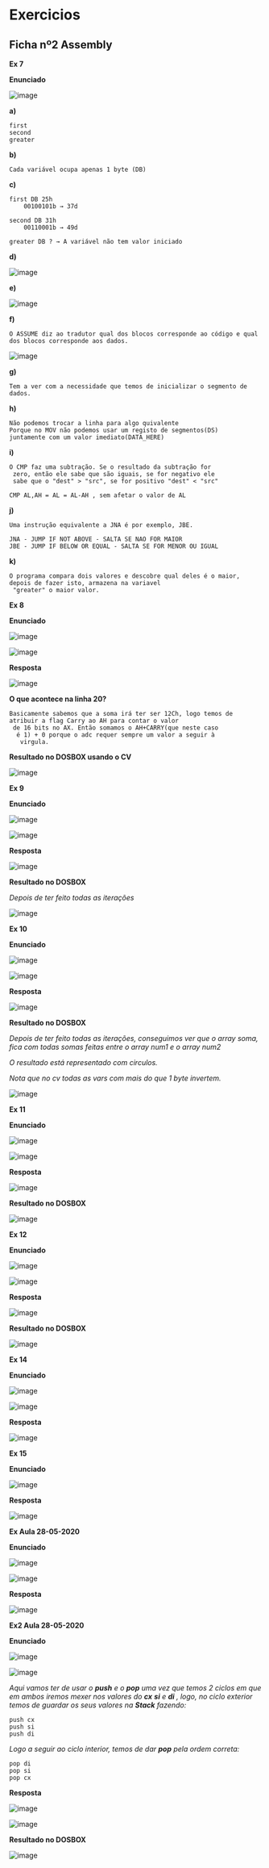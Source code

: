 # Exercicios

## Ficha nº2 Assembly


__Ex 7__


__Enunciado__

![image](https://user-images.githubusercontent.com/12052283/80863874-10dae800-8c77-11ea-8937-8566c68f118c.png)



__a)__

    first
    second
    greater

__b)__

    Cada variável ocupa apenas 1 byte (DB)

__c)__

    first DB 25h
        00100101b → 37d

    second DB 31h
        00110001b → 49d

    greater DB ? → A variável não tem valor iniciado

__d)__

![image](https://user-images.githubusercontent.com/12052283/80863988-a8d8d180-8c77-11ea-87b3-5c8fd57308e5.png)

__e)__

![image](https://user-images.githubusercontent.com/12052283/80864096-37e5e980-8c78-11ea-8e84-ed29db0a7dd5.png)

__f)__

    O ASSUME diz ao tradutor qual dos blocos corresponde ao código e qual dos blocos corresponde aos dados.

![image](https://user-images.githubusercontent.com/12052283/80864169-e2f6a300-8c78-11ea-8bf5-7adb1eba5b87.png)


__g)__

    Tem a ver com a necessidade que temos de inicializar o segmento de dados.

__h)__

    Não podemos trocar a linha para algo quivalente
    Porque no MOV não podemos usar um registo de segmentos(DS)
    juntamente com um valor imediato(DATA_HERE)


__i)__

    O CMP faz uma subtração. Se o resultado da subtração for
     zero, então ele sabe que são iguais, se for negativo ele
     sabe que o "dest" > "src", se for positivo "dest" < "src"

    CMP AL,AH = AL = AL-AH , sem afetar o valor de AL


__j)__

    Uma instrução equivalente a JNA é por exemplo, JBE.

    JNA - JUMP IF NOT ABOVE - SALTA SE NAO FOR MAIOR
    JBE - JUMP IF BELOW OR EQUAL - SALTA SE FOR MENOR OU IGUAL


__k)__

    O programa compara dois valores e descobre qual deles é o maior, depois de fazer isto, armazena na variavel
     "greater" o maior valor.


__Ex 8__

__Enunciado__

![image](https://user-images.githubusercontent.com/12052283/80864381-243b8280-8c7a-11ea-99b8-c9a30e92f7f8.png)


![image](https://user-images.githubusercontent.com/12052283/80864904-c01abd80-8c7d-11ea-8156-99eef92eb848.png)

__Resposta__

![image](https://user-images.githubusercontent.com/12052283/80865207-b6925500-8c7f-11ea-8d8a-ddd708bafc69.png)


__O que acontece na linha 20?__

    Basicamente sabemos que a soma irá ter ser 12Ch, logo temos de atribuir a flag Carry ao AH para contar o valor
     de 16 bits no AX. Então somamos o AH+CARRY(que neste caso
      é 1) + 0 porque o adc requer sempre um valor a seguir à
       virgula.

__Resultado no DOSBOX usando o CV__

![image](https://user-images.githubusercontent.com/12052283/80865254-02dd9500-8c80-11ea-8f1f-b467de1c2fef.png)


__Ex 9__


__Enunciado__

![image](https://user-images.githubusercontent.com/12052283/81513527-b39b0280-9318-11ea-9ec3-e490021d6490.png)

![image](https://user-images.githubusercontent.com/12052283/81513557-e1804700-9318-11ea-8e69-8f150496abce.png)


__Resposta__

![image](https://user-images.githubusercontent.com/12052283/81513637-476cce80-9319-11ea-9e33-baaa2a49e1f4.png)

__Resultado no DOSBOX__

*Depois de ter feito todas as iterações*

![image](https://user-images.githubusercontent.com/12052283/81513716-ef829780-9319-11ea-8cf6-95bedc7b2d5c.png)


__Ex 10__


__Enunciado__

![image](https://user-images.githubusercontent.com/12052283/81513740-0cb76600-931a-11ea-9d13-cc2c489c17c9.png)

![image](https://user-images.githubusercontent.com/12052283/81513752-20fb6300-931a-11ea-990c-5e63591092da.png)

__Resposta__

![image](https://user-images.githubusercontent.com/12052283/81587126-1d152280-93a6-11ea-829c-3e884db44512.png)



__Resultado no DOSBOX__

*Depois de ter feito todas as iterações, conseguimos ver que o array soma, fica com todas somas feitas entre o array num1 e o array num2*

*O resultado está representado com circulos.*

*Nota que no cv todas as vars com mais do que 1 byte invertem.*

![image](https://user-images.githubusercontent.com/12052283/81586800-a0824400-93a5-11ea-8cce-772855ef96a9.png)



__Ex 11__

__Enunciado__

![image](https://user-images.githubusercontent.com/12052283/83927424-645fba80-a77c-11ea-8d37-b7ccc2c82180.png)

![image](https://user-images.githubusercontent.com/12052283/83927468-86f1d380-a77c-11ea-9bcf-3f4177538761.png)


__Resposta__


![image](https://user-images.githubusercontent.com/12052283/83927490-9a9d3a00-a77c-11ea-86ca-8fe6ff0b6099.png)


__Resultado no DOSBOX__


![image](https://user-images.githubusercontent.com/12052283/83927393-4abe7300-a77c-11ea-9699-438f5b6ad596.png)


__Ex 12__


__Enunciado__

![image](https://user-images.githubusercontent.com/12052283/83928228-7f332e80-a77e-11ea-8d63-391530241403.png)


![image](https://user-images.githubusercontent.com/12052283/83928248-97a34900-a77e-11ea-8210-2710bc36e4a2.png)


__Resposta__


![image](https://user-images.githubusercontent.com/12052283/83928265-a689fb80-a77e-11ea-8cb0-f02bf56b89ab.png)


__Resultado no DOSBOX__

![image](https://user-images.githubusercontent.com/12052283/83928189-60cd3300-a77e-11ea-8b45-b45ead4efb1c.png)


__Ex 14__

__Enunciado__


![image](https://user-images.githubusercontent.com/12052283/83930267-2a93b180-a786-11ea-93b7-b3e30893e497.png)

![image](https://user-images.githubusercontent.com/12052283/83931066-397c6300-a78a-11ea-87f7-901e89c982e3.png)


__Resposta__

![image](https://user-images.githubusercontent.com/12052283/83930456-38960200-a787-11ea-9826-45c38e586cbc.png)


__Ex 15__

__Enunciado__

![image](https://user-images.githubusercontent.com/12052283/84085622-856f1800-a9d5-11ea-8023-582acc14af09.png)


__Resposta__

![image](https://user-images.githubusercontent.com/12052283/83931012-f5895e00-a789-11ea-8ac8-722d8c90591e.png)


__Ex Aula 28-05-2020__

__Enunciado__

![image](https://user-images.githubusercontent.com/12052283/84089735-4ba30f00-a9df-11ea-9d4a-3923188c6535.png)


![image](https://user-images.githubusercontent.com/12052283/84089832-85741580-a9df-11ea-9d97-421accd073d4.png)

 
__Resposta__

![image](https://user-images.githubusercontent.com/12052283/84092109-fc141180-a9e5-11ea-8652-5a6e91e50426.png)


__Ex2 Aula 28-05-2020__

__Enunciado__

![image](https://user-images.githubusercontent.com/12052283/84093981-346a1e80-a9eb-11ea-945d-01f3610b4ab8.png)

![image](https://user-images.githubusercontent.com/12052283/84094018-4ba90c00-a9eb-11ea-845c-efe0c8c808f0.png)

*Aqui vamos ter de usar o __push__ e o __pop__ uma vez que temos 2 ciclos em que em ambos iremos mexer nos valores do __cx__ __si__ e __di__ , logo, no ciclo exterior temos de guardar os seus valores na __Stack__ fazendo:*

    push cx
    push si
    push di

*Logo a seguir ao ciclo interior, temos de dar __pop__ pela ordem correta:*

    pop di
    pop si
    pop cx

__Resposta__

![image](https://user-images.githubusercontent.com/12052283/84094215-ce31cb80-a9eb-11ea-8ff5-438e33758acf.png)

![image](https://user-images.githubusercontent.com/12052283/84094249-e30e5f00-a9eb-11ea-9927-700c495c977a.png)


__Resultado no DOSBOX__

![image](https://user-images.githubusercontent.com/12052283/84094285-ffaa9700-a9eb-11ea-95e1-b452ed4cf202.png)
